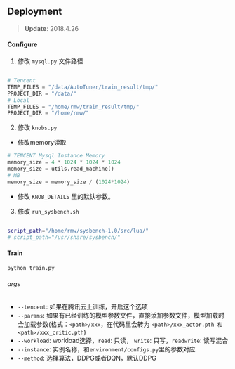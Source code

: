 ## Deployment

> **Update**: 2018.4.26


#### Configure

1. 修改 `mysql.py` 文件路径

````python

# Tencent
TEMP_FILES = "/data/AutoTuner/train_result/tmp/"
PROJECT_DIR = "/data/"
# Local
TEMP_FILES = "/home/rmw/train_result/tmp/"
PROJECT_DIR = "/home/rmw/"
````

2. 修改 `knobs.py`

* 修改memory读取

````python
# TENCENT Mysql Instance Memory
memory_size = 4 * 1024 * 1024 * 1024
memory_size = utils.read_machine()
# MB
memory_size = memory_size / (1024*1024)
````

* 修改 `KNOB_DETAILS` 里的默认参数。

3. 修改 `run_sysbench.sh`

````bash

script_path="/home/rmw/sysbench-1.0/src/lua/"
# script_path="/usr/share/sysbench/"
````


#### Train

````bash
python train.py 
````

###### args

* `--tencent`: 如果在腾讯云上训练，开启这个选项
* `--params`: 如果有已经训练的模型参数文件，直接添加参数文件，模型加载时会加载参数(格式：`<path>/xxx`，在代码里会转为 `<path>/xxx_actor.pth 和 <path>/xxx_critic.pth`) 
* `--workload`: workload选择，`read`: 只读， `write`: 只写，`readwrite`: 读写混合
* `--instance`: 实例名称，和`environment/configs.py`里的参数对应
* `--method`: 选择算法，DDPG或者DQN，默认DDPG 

